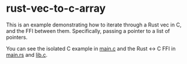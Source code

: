 # rust-vec-to-c-array

This is an example demonstrating how to iterate through a Rust vec in C, and the FFI between them. Specifically, passing a pointer to a list of pointers.

You can see the isolated C example in [main.c](./lib/main.c) and the Rust <-> C FFI in [main.rs](./runner/src/main.rs) and [lib.c](./runner/c/lib.c).
